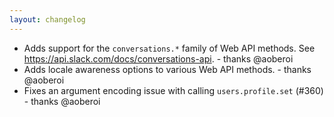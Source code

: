 ```yaml
---
layout: changelog
---
```

  * Adds support for the `conversations.*` family of Web API methods. See <https://api.slack.com/docs/conversations-api>. - thanks @aoberoi
  * Adds locale awareness options to various Web API methods. - thanks @aoberoi
  * Fixes an argument encoding issue with calling `users.profile.set` (#360) - thanks @aoberoi


